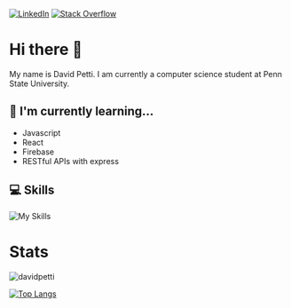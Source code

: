 <a href="https://www.linkedin.com/in/david-petti/">![LinkedIn](https://img.shields.io/badge/linkedin-%230077B5.svg?style=for-the-badge&logo=linkedin&logoColor=white)</a>
<a href='https://stackoverflow.com/users/21190502/david-petti'>![Stack Overflow](https://img.shields.io/badge/-Stackoverflow-FE7A16?style=for-the-badge&logo=stack-overflow&logoColor=white)</a>

# Hi there 👋

My name is David Petti. I am currently a computer science student at Penn State University.

## 📗 I'm currently learning...

- Javascript
- React
- Firebase
- RESTful APIs with express

## 💻 Skills

![My Skills](https://skillicons.dev/icons?i=js,react,express,vite,py,firebase,docker,linux,vscode,git)

<!-- ## 📫 How to reach me:

![LinkedIn](https://img.shields.io/badge/linkedin-%230077B5.svg?style=for-the-badge&logo=linkedin&logoColor=white) -->

# Stats

<p align="left"> <img src="https://github-readme-stats.vercel.app/api?username=davidpetti&show_icons=true&theme=transparent" alt="davidpetti" />

[![Top Langs](https://github-readme-stats.vercel.app/api/top-langs/?username=davidpetti&layout=compact&theme=transparent)](https://github.com/davidpetti/github-readme-stats)

<!--
**davidpetti/davidpetti** is a ✨ _special_ ✨ repository because its `README.md` (this file) appears on your GitHub profile.

Here are some ideas to get you started:

- 🔭 I’m currently working on ...
- 🌱 I’m currently learning ...
- 👯 I’m looking to collaborate on ...
- 🤔 I’m looking for help with ...
- 💬 Ask me about ...
- 📫 How to reach me: ...
- 😄 Pronouns: ...
- ⚡ Fun fact: ...
  -->
